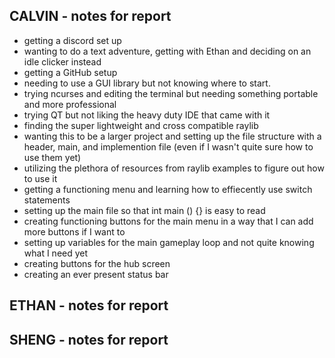 ## CALVIN - notes for report
- getting a discord set up
- wanting to do a text adventure, getting with Ethan and deciding on an idle clicker instead
- getting a GitHub setup
- needing to use a GUI library but not knowing where to start.
- trying ncurses and editing the terminal but needing something portable and more professional
- trying QT but not liking the heavy duty IDE that came with it
- finding the super lightweight and cross compatible raylib
- wanting this to be a larger project and setting up the file structure with a header, main, and implemention file (even if I wasn't quite sure how to use them yet)
- utilizing the plethora of resources from raylib examples to figure out how to use it
- getting a functioning menu and learning how to effiecently use switch statements
- setting up the main file so that int main () {} is easy to read
- creating functioning buttons for the main menu in a way that I can add more buttons if I want to
- setting up variables for the main gameplay loop and not quite knowing what I need yet
- creating buttons for the hub screen
- creating an ever present status bar


## ETHAN - notes for report


## SHENG - notes for report